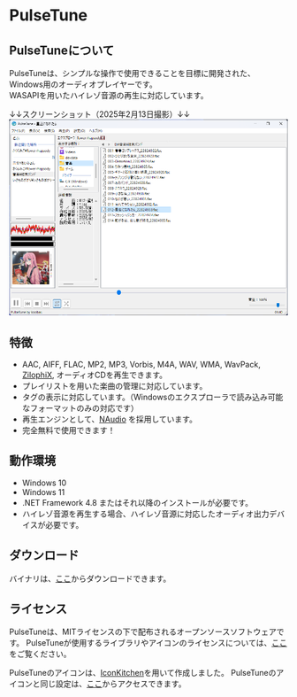 # PulseTune

## PulseTuneについて
PulseTuneは、シンプルな操作で使用できることを目標に開発された、Windows用のオーディオプレイヤーです。  
WASAPIを用いたハイレゾ音源の再生に対応しています。

↓↓スクリーンショット（2025年2月13日撮影）↓↓
![スクリーンショット](./img/demo.png "スクリーンショット")

## 特徴
- AAC, AIFF, FLAC, MP2, MP3, Vorbis, M4A, WAV, WMA, WavPack, [ZilophiX](https://github.com/koobar/zilophix), オーディオCDを再生できます。
- プレイリストを用いた楽曲の管理に対応しています。
- タグの表示に対応しています。（Windowsのエクスプローラで読み込み可能なフォーマットのみの対応です）
- 再生エンジンとして、[NAudio](https://github.com/naudio/NAudio) を採用しています。
- 完全無料で使用できます！

## 動作環境
- Windows 10
- Windows 11
- .NET Framework 4.8 またはそれ以降のインストールが必要です。
- ハイレゾ音源を再生する場合、ハイレゾ音源に対応したオーディオ出力デバイスが必要です。

## ダウンロード
バイナリは、[ここ](https://github.com/koobar/PulseTune/releases)からダウンロードできます。

## ライセンス
PulseTuneは、MITライセンスの下で配布されるオープンソースソフトウェアです。
PulseTuneが使用するライブラリやアイコンのライセンスについては、[ここ](./THIRD-PARTY-NOTICES.txt)をご覧ください。

PulseTuneのアイコンは、[IconKitchen](https://icon.kitchen/)を用いて作成しました。
PulseTuneのアイコンと同じ設定は、[ここ](https://icon.kitchen/i/H4sIAAAAAAAAA1WPzQrCMBCE32W99lAVxHoV8QHsTTxsk00aTJuS%2FoiUvruTQg8SSMhs5pvMTBP7UXq6zKQ5vstaGqGLYd9LRsZeves4DmncCw7SYnj0A2XkVGgh1MK6q0MLxpJRZa%2FBhwh9d9gXJ3PEw8qW3w5QspG1kzaZK3vfLkCr5Nn%2FmVbpkKQ8L07nMyRurQemyJGDn2055pgW5sbejBE1oAyJl4kHWZMeNa%2FxykUFANxN0KNPpZ%2BA6hicTn1Cj%2F0jFb2WH1f67iwXAQAA)からアクセスできます。
